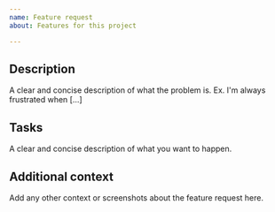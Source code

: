 ```yaml
---
name: Feature request
about: Features for this project

---
```


## Description
A clear and concise description of what the problem is. Ex. I'm always frustrated when [...]

## Tasks
A clear and concise description of what you want to happen.

## Additional context
Add any other context or screenshots about the feature request here.
